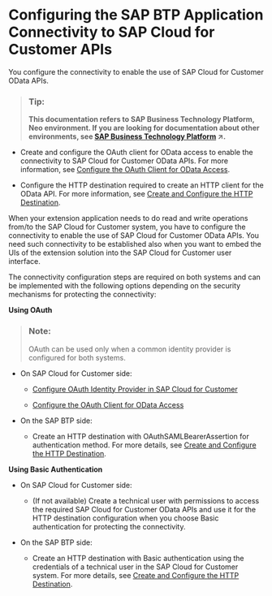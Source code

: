 <!-- loio94f2c1f7c2a149a4a9569266f71c7b1b -->

# Configuring the SAP BTP Application Connectivity to SAP Cloud for Customer APIs

You configure the connectivity to enable the use of SAP Cloud for Customer OData APIs.

> ### Tip:  
> **This documentation refers to SAP Business Technology Platform, Neo environment. If you are looking for documentation about other environments, see [SAP Business Technology Platform](https://help.sap.com/viewer/65de2977205c403bbc107264b8eccf4b/Cloud/en-US/6a2c1ab5a31b4ed9a2ce17a5329e1dd8.html "SAP Business Technology Platform (SAP BTP) is an integrated offering comprised of four technology portfolios: database and data management, application development and integration, analytics, and intelligent technologies. The platform offers users the ability to turn data into business value, compose end-to-end business processes, and build and extend SAP applications quickly.") :arrow_upper_right:.**

-   Create and configure the OAuth client for OData access to enable the connectivity to SAP Cloud for Customer OData APIs. For more information, see [Configure the OAuth Client for OData Access](configure-the-oauth-client-for-odata-access-0ac0dc9.md).

-   Configure the HTTP destination required to create an HTTP client for the OData API. For more information, see [Create and Configure the HTTP Destination](create-and-configure-the-http-destination-9292948.md).

When your extension application needs to do read and write operations from/to the SAP Cloud for Customer system, you have to configure the connectivity to enable the use of SAP Cloud for Customer OData APIs. You need such connectivity to be established also when you want to embed the UIs of the extension solution into the SAP Cloud for Customer user interface.

The connectivity configuration steps are required on both systems and can be implemented with the following options depending on the security mechanisms for protecting the connectivity:

**Using OAuth**

> ### Note:  
> OAuth can be used only when a common identity provider is configured for both systems.

-   On SAP Cloud for Customer side:

    -   [Configure OAuth Identity Provider in SAP Cloud for Customer](configure-oauth-identity-provider-in-sap-cloud-for-customer-ba893b5.md)

    -   [Configure the OAuth Client for OData Access](configure-the-oauth-client-for-odata-access-0ac0dc9.md)



-   On the SAP BTP side:

    -   Create an HTTP destination with OAuthSAMLBearerAssertion for authentication method. For more details, see [Create and Configure the HTTP Destination](create-and-configure-the-http-destination-9292948.md).



**Using Basic Authentication**

-   On SAP Cloud for Customer side:

    -   \(If not available\) Create a technical user with permissions to access the required SAP Cloud for Customer OData APIs and use it for the HTTP destination configuration when you choose Basic authentication for protecting the connectivity.



-   On the SAP BTP side:

    -   Create an HTTP destination with Basic authentication using the credentials of a technical user in the SAP Cloud for Customer system. For more details, see [Create and Configure the HTTP Destination](create-and-configure-the-http-destination-9292948.md).



